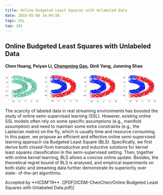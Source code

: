 ```yaml
---
title: Online Budgeted Least Squares with Unlabeled Data
date: 2018-05-08 14:04:58
tags: SSL
top: 101
---
```




## Online Budgeted Least Squares with Unlabeled Data 

#### Chen Huang, Peiyan Li, **<u>Chongming Gao</u>**, Qinli Yang,  Junming Shao

![ICDM-Chen](ICDM-ChenChen/ICDM-Chen.png)

<abstract>The scarcity of labeled data in real streaming environments has boosted the study of online semi-supervised learning (SSL). However, existing online SSL models often rely on some specific assumptions (e.g., manifold assumption) and need to maintain some extra constraints (e.g., the Laplacian matrix) on the fly, which is usually time and resource consuming. In this paper, we propose an efficient and effective online semi-supervised learning approach via Budgeted Least Square (BLS). Specifically, we first derive both closed-form transductive and inductive solutions for kernel least squares classification in the semi-supervised setting. Then, together with online kernel learning, BLS allows a concise online update. Besides, the theoretical regret bound of BLS is analysed, and empirical experiments on both static and streaming data further demonstrate its superiority over state- of-the-art algorithms.</abstract>

<div><inf>Accepted by **ICDM'19**. <attached> [[PDF](ICDM-ChenChen/Online Budgeted Least Squares with Unlabeled Data.pdf)]</attached></inf></div>